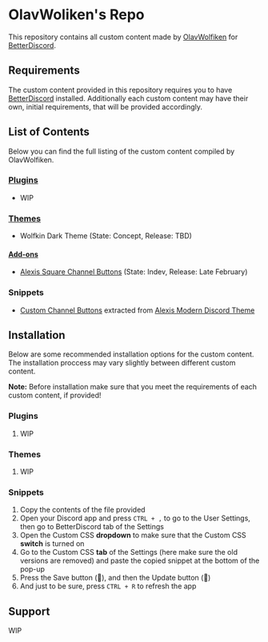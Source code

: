 # OlavWoliken's Repo
This repository contains all custom content made by [OlavWolfiken](https://github.com/OlavWolfiken) for [BetterDiscord](https://betterdiscord.app/).

## Requirements
The custom content provided in this repository requires you to have [BetterDiscord](https://betterdiscord.app/) installed. Additionally each custom content may have their own, initial requirements, that will be provided accordingly.

## List of Contents
Below you can find the full listing of the custom content compiled by OlavWolfiken.

### [Plugins](https://olavwolfiken.github.io/BetterDiscord/Plugins)
- WIP

### [Themes](https://olavwolfiken.github.io/BetterDiscord/Themes)
- Wolfkin Dark Theme (State: Concept, Release: TBD)

#### [Add-ons](https://olavwolfiken.github.io/BetterDiscord/Themes/Add-ons)
- [Alexis Square Channel Buttons](https://olavwolfiken.github.io/BetterDiscord/Themes/Add-ons/Alexis%20Square%20Channel%20Buttons) (State: Indev, Release: Late February)

### Snippets
- [Custom Channel Buttons](https://olavwolfiken.github.io/BetterDiscord/Snippets/custom-channel-buttons.css) extracted from [Alexis Modern Discord Theme](https://alexisjonsson.github.io/BetterDiscordAddons/Themes/modern-discord.theme.css)

## Installation
Below are some recommended installation options for the custom content. The installation proccess may vary slightly between different custom content. 

**Note:** Before installation make sure that you meet the requirements of each custom content, if provided!

### Plugins
1. WIP

### Themes
1. WIP

### Snippets
1. Copy the contents of the file provided
2. Open your Discord app and press `CTRL + ,` to go to the User Settings, then go to BetterDiscord tab of the Settings
3. Open the Custom CSS **dropdown** to make sure that the Custom CSS **switch** is turned on
4. Go to the Custom CSS **tab** of the Settings (here make sure the old versions are removed) and paste the copied snippet at the bottom of the pop-up
5. Press the Save button (💾), and then the Update button (🔄)
6. And just to be sure, press `CTRL + R` to refresh the app

## Support
WIP
